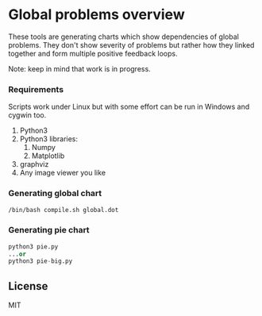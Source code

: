 # Global problems overview

These tools are generating charts which show dependencies of global problems. They don't show severity of problems but rather how they linked together and form multiple positive feedback loops.

Note: keep in mind that work is in progress.

### Requirements

Scripts work under Linux but with some effort can be run in Windows and cygwin too.

1. Python3
2. Python3 libraries:
    1. Numpy
    2. Matplotlib
3. graphviz
4. Any image viewer you like

### Generating global chart
```bash
/bin/bash compile.sh global.dot
```

### Generating pie chart
```python
python3 pie.py
...or
python3 pie-big.py
```

## License
MIT
